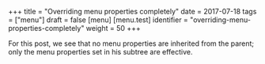 +++
title = "Overriding menu properties completely"
date = 2017-07-18
tags = ["menu"]
draft = false
[menu]
  [menu.test]
    identifier = "overriding-menu-properties-completely"
    weight = 50
+++

For this post, we see that no menu properties are inherited from the
parent; only the menu properties set in his subtree are effective.
